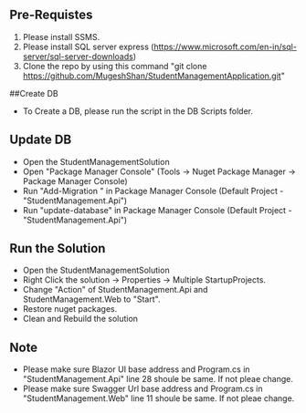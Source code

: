 ## Pre-Requistes

1. Please install SSMS.
2. Please install SQL server express (https://www.microsoft.com/en-in/sql-server/sql-server-downloads)
3. Clone the repo by using this command "git clone https://github.com/MugeshShan/StudentManagementApplication.git"

##Create DB

- To Create a DB, please run the script in the DB Scripts folder.

## Update DB

- Open the StudentManagementSolution
- Open "Package Manager Console" (Tools -> Nuget Package Manager -> Package Manager Console)
- Run "Add-Migration <Some Message>" in Package Manager Console (Default Project - "StudentManagement.Api")
- Run "update-database" in Package Manager Console (Default Project - "StudentManagement.Api")

## Run the Solution

- Open the StudentManagementSolution
- Right Click the solution -> Properties -> Multiple StartupProjects.
- Change "Action" of StudentManagement.Api and StudentManagement.Web to "Start".
- Restore nuget packages.
- Clean and Rebuild the solution

## Note

- Please make sure Blazor UI base address and Program.cs in "StudentManagement.Api" line 28 shoule be same. If not pleae change.
- Please make sure Swagger Url base address and Program.cs in "StudentManagement.Web" line 11 shoule be same. If not pleae change.

